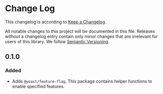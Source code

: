 # Change Log

This changelog is according to [Keep a Changelog](http://keepachangelog.com).

All notable changes to this project will be documented in this file. Releases without a changelog entry contain only minor changes that are irrelevant for users of this library.
We follow [Semantic Versioning](http://semver.org/).


## 0.1.0
### Added
* Adds `@yoast/feature-flag`. This package contains helper functions to enable specified features.
